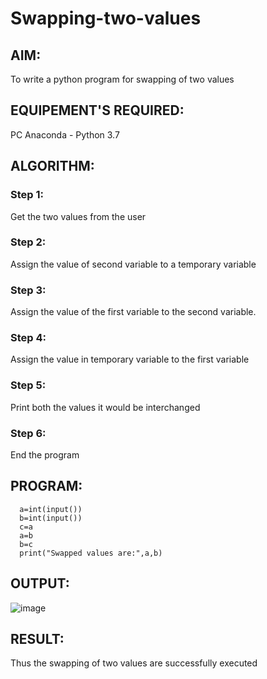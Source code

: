 # Swapping-two-values
## AIM:
To write a python program for swapping of two values
## EQUIPEMENT'S REQUIRED: 
PC
Anaconda - Python 3.7
## ALGORITHM: 
### Step 1:
Get the two values from the user
### Step 2: 
Assign the value of second variable to a temporary variable 
### Step 3: 
Assign the value of the first variable to the second variable.
### Step 4:  
Assign the value in temporary variable to the first variable
### Step 5: 
Print both the values it would be interchanged
### Step 6: 
End the program
## PROGRAM:
```
  a=int(input())
  b=int(input())
  c=a
  a=b
  b=c
  print("Swapped values are:",a,b)
  ```


## OUTPUT:
![image](https://github.com/NSArjun/Swapping-two-values/assets/148233801/edac2de6-3225-4a38-a1ae-4c576e6faa8f)


## RESULT:
Thus the swapping of two values are successfully executed



